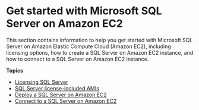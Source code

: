 # Get started with Microsoft SQL Server on Amazon EC2<a name="get-started-sql-server-on-ec2"></a>

This section contains information to help you get started with Microsoft SQL Server on Amazon Elastic Compute Cloud \(Amazon EC2\), including licensing options, how to create a SQL Server on Amazon EC2 instance, and how to connect to a SQL Server on Amazon EC2 instance\.

**Topics**
+ [Licensing SQL Server](sql-server-on-ec2-licensing.md)
+ [SQL Server license\-included AMIs](sql-server-on-ec2-amis.md)
+ [Deploy a SQL Server on Amazon EC2](create-sql-server-on-ec2-instance.md)
+ [Connect to a SQL Server on Amazon EC2](connect-sql-server-on-ec2-instance.md)